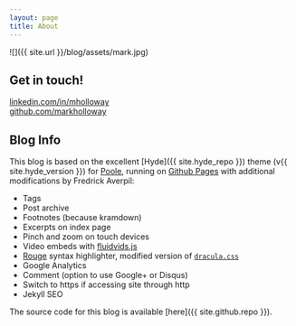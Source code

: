 ```yaml
---
layout: page
title: About
---
```

![]({{ site.url }}/blog/assets/mark.jpg)

## Get in touch!
    
[linkedin.com/in/mholloway](http://linkedin.com/in/mholloway)  
[github.com/markholloway](https://github.com/markholloway)

## Blog Info

This blog is based on the excellent [Hyde]({{ site.hyde_repo }}) theme (v{{ site.hyde_version }}) for [Poole](http://getpoole.com), running on [Github Pages](https://pages.github.com) with additional modifications by Fredrick Averpil:

- Tags
- Post archive
- Footnotes (because kramdown)
- Excerpts on index page
- Pinch and zoom on touch devices
- Video embeds with [fluidvids.js](https://blog.videojs.com)
- [Rouge](https://github.com/jneen/rouge) syntax highlighter, modified version of [`dracula.css`](https://github.com/dracula/pygments)
- Google Analytics
- Comment (option to use Google+ or Disqus)
- Switch to https if accessing site through http
- Jekyll SEO

The source code for this blog is available [here]({{ site.github.repo }}).
